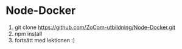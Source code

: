 # Node-Docker

 1. git clone https://github.com/ZoCom-utbildning/Node-Docker.git
 2. npm install
 3. fortsätt med lektionen :)